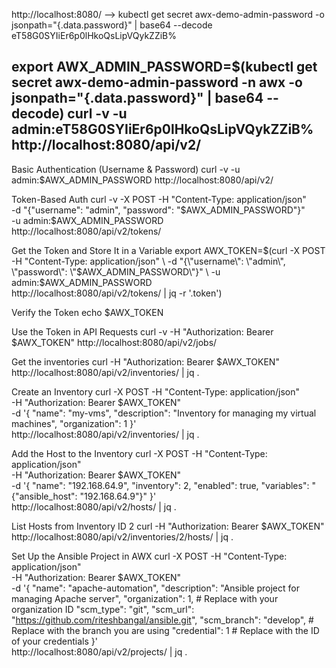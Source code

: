 
http://localhost:8080/ -->
 kubectl get secret awx-demo-admin-password -o jsonpath="{.data.password}" | base64 --decode
eT58G0SYIiEr6p0lHkoQsLipVQykZZiB%

export AWX_ADMIN_PASSWORD=$(kubectl get secret awx-demo-admin-password -n awx -o jsonpath="{.data.password}" | base64 --decode)
curl -v -u admin:eT58G0SYIiEr6p0lHkoQsLipVQykZZiB% http://localhost:8080/api/v2/
----------------------------------

Basic Authentication (Username & Password)
curl -v -u admin:$AWX_ADMIN_PASSWORD http://localhost:8080/api/v2/

Token-Based Auth
curl -v -X POST -H "Content-Type: application/json" \
    -d "{\"username\": \"admin\", \"password\": \"$AWX_ADMIN_PASSWORD\"}" \
    -u admin:$AWX_ADMIN_PASSWORD \
    http://localhost:8080/api/v2/tokens/


Get the Token and Store It in a Variable
export AWX_TOKEN=$(curl -X POST -H "Content-Type: application/json" \
    -d "{\"username\": \"admin\", \"password\": \"$AWX_ADMIN_PASSWORD\"}" \
    -u admin:$AWX_ADMIN_PASSWORD \
    http://localhost:8080/api/v2/tokens/ | jq -r '.token')


Verify the Token
echo $AWX_TOKEN


Use the Token in API Requests
curl -v -H "Authorization: Bearer $AWX_TOKEN" http://localhost:8080/api/v2/jobs/

Get the inventories
curl -H "Authorization: Bearer $AWX_TOKEN" http://localhost:8080/api/v2/inventories/ | jq .

Create an Inventory 
curl -X POST -H "Content-Type: application/json" \
    -H "Authorization: Bearer $AWX_TOKEN" \
    -d '{
          "name": "my-vms",
          "description": "Inventory for managing my virtual machines",
          "organization": 1
        }' \
    http://localhost:8080/api/v2/inventories/ | jq .


Add the Host to the Inventory
curl -X POST -H "Content-Type: application/json" \
  -H "Authorization: Bearer $AWX_TOKEN" \
  -d '{
        "name": "192.168.64.9", 
        "inventory": 2, 
        "enabled": true, 
        "variables": "{\"ansible_host\": \"192.168.64.9\"}"
      }' \
  http://localhost:8080/api/v2/hosts/ | jq .

List Hosts from Inventory ID 2
curl -H "Authorization: Bearer $AWX_TOKEN" \
    http://localhost:8080/api/v2/inventories/2/hosts/ | jq .


Set Up the Ansible Project in AWX
curl -X POST -H "Content-Type: application/json" \
    -H "Authorization: Bearer $AWX_TOKEN" \
    -d '{
          "name": "apache-automation",
          "description": "Ansible project for managing Apache server",
          "organization": 1,  # Replace with your organization ID
          "scm_type": "git",
          "scm_url": "https://github.com/riteshbangal/ansible.git",
          "scm_branch": "develop",  # Replace with the branch you are using
          "credential": 1  # Replace with the ID of your credentials
        }' \
    http://localhost:8080/api/v2/projects/ | jq .